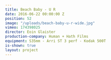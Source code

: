 ```yaml
---
title: Beach Baby - U R
date: 2016-06-22 00:00:00 Z
position: 52
image: "/uploads/beach-baby-u-r-wide.jpg"
vimeo: 174398025
director: Eoin Glaister
production-company: Human + Hath Films
equipment: S35mm - Arri ST 3 perf - Kodak 500T
is-shown: true
layout: project
---
```



